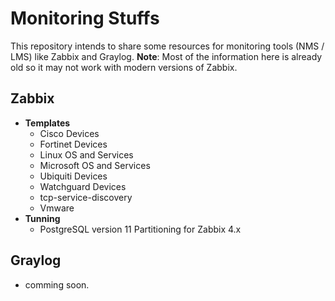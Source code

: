 # Monitoring Stuffs

This repository intends to share some resources for monitoring tools (NMS / LMS) like Zabbix and Graylog.
**Note**: Most of the information here is already old so it may not work with modern versions of Zabbix.

## Zabbix 
- **Templates**
    - Cisco Devices
    - Fortinet Devices
    - Linux OS and Services
    - Microsoft OS and Services
    - Ubiquiti Devices
    - Watchguard Devices
    - tcp-service-discovery
    - Vmware
- **Tunning**
    - PostgreSQL version 11 Partitioning for Zabbix 4.x

## Graylog
- comming soon.
